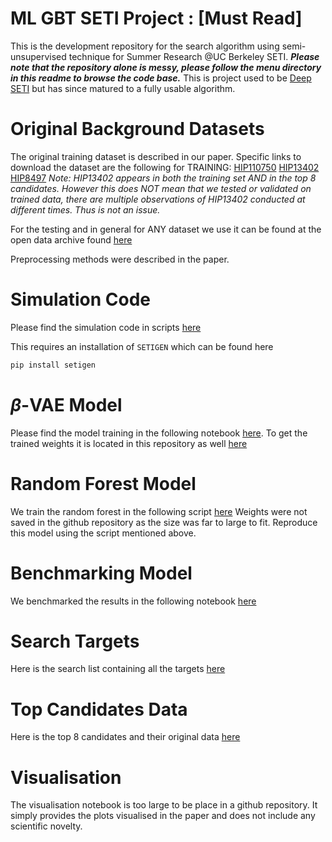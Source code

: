 # ML GBT SETI Project : [Must Read]
This is the development repository for the search algorithm using semi-unsupervised technique for Summer Research @UC Berkeley SETI.
***Please note that the repository alone is messy, please follow the menu directory in this readme to browse the code base.***  This is project used to be [Deep SETI](https://github.com/PetchMa/DeepSeti) but has since matured to a fully usable algorithm.


# Original Background Datasets
The original training dataset is described in our paper. Specific links to download the dataset are the following for TRAINING:
[HIP110750](http://seti.berkeley.edu/opendata/?onLoad=1&target=HIP110750&telescopes=["gbt"]&fileTypes=["hdf5"]&dataTypes=["fine"])
[HIP13402](http://seti.berkeley.edu/opendata/?onLoad=1&target=HIP13402&telescopes=["gbt"]&fileTypes=["hdf5"]&dataTypes=["fine"])
[HIP8497](http://seti.berkeley.edu/opendata/?onLoad=1&target=HIP8497&telescopes=["gbt"]&fileTypes=["hdf5"]&dataTypes=["fine"])
*Note: HIP13402 appears in both the training set AND in the top 8 candidates. However this does NOT mean that we tested or validated on trained data, there are multiple observations of HIP13402 conducted at different times. Thus is not an issue.* 

For the testing and in general for ANY dataset we use it can be found at the open data archive found [here](http://seti.berkeley.edu/opendata)

Preprocessing methods were described in the paper.

# Simulation Code
Please find the simulation code in scripts [here](https://github.com/PetchMa/ML_GBT_SETI/blob/4096_pipeline/test_bench/synthetic_real_dynamic.py)

This requires an installation of `SETIGEN` which can be found here 
```bash
pip install setigen
```

# $\beta$-VAE Model
Please find the model training in the following notebook [here](https://github.com/PetchMa/ML_GBT_SETI/blob/4096_pipeline/test_bench/VAE_NEW_ACCELERATED-BLPC1-8hz-1.ipynb).
To get the trained weights it is located in this repository as well [here](https://github.com/PetchMa/ML_GBT_SETI/blob/4096_pipeline/test_bench/VAE-BLPC1-ENCODER_compressed_512v13-0.h5)

# Random Forest Model
We train the random forest in the following script [here](https://github.com/PetchMa/ML_GBT_SETI/blob/4096_pipeline/test_bench/test_real_full_dynamic_forest.py)
Weights were not saved in the github repository as the size was far to large to fit. 
Reproduce this model using the script mentioned above.

# Benchmarking Model
We benchmarked the results in the following notebook [here](https://github.com/PetchMa/ML_GBT_SETI/blob/4096_pipeline/test_bench/Benchmark_paper_final.ipynb)

# Search Targets
Here is the search list containing all the targets [here](https://github.com/PetchMa/ML_GBT_SETI/blob/4096_pipeline/data_archive/L_band_directory.csv)

# Top Candidates Data
Here is the top 8 candidates and their original data [here](https://github.com/PetchMa/ML_GBT_SETI/blob/4096_pipeline/data_archive/readme.MD)

# Visualisation
The visualisation notebook is too large to be place in a github repository. It simply provides the plots visualised in the paper and does not include any scientific novelty. 



